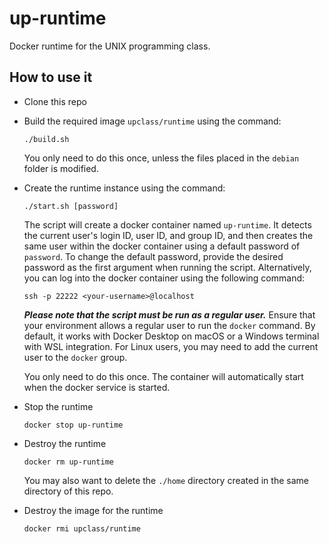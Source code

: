 # up-runtime

Docker runtime for the UNIX programming class.

## How to use it

- Clone this repo

- Build the required image `upclass/runtime` using the command:
  ```
  ./build.sh
  ```
  You only need to do this once, unless the files placed in the `debian` folder is modified.

- Create the runtime instance using the command:
  ```
  ./start.sh [password]
  ```
  The script will create a docker container named `up-runtime`. It detects the current user's login ID, user ID, and group ID, and then creates the same user within the docker container using a default password of `password`. To change the default password, provide the desired password as the first argument when running the script. Alternatively, you can log into the docker container using the following command:

  ```
  ssh -p 22222 <your-username>@localhost
  ```

  ***Please note that the script must be run as a regular user.*** Ensure that your environment allows a regular user to run the `docker` command. By default, it works with Docker Desktop on macOS or a Windows terminal with WSL integration. For Linux users, you may need to add the current user to the `docker` group.

  You only need to do this once. The container will automatically start when the docker service is started.

- Stop the runtime
  ```
  docker stop up-runtime
  ```

- Destroy the runtime
  ```
  docker rm up-runtime
  ```
  You may also want to delete the `./home` directory created in the same directory of this repo.

- Destroy the image for the runtime
  ```
  docker rmi upclass/runtime
  ```

